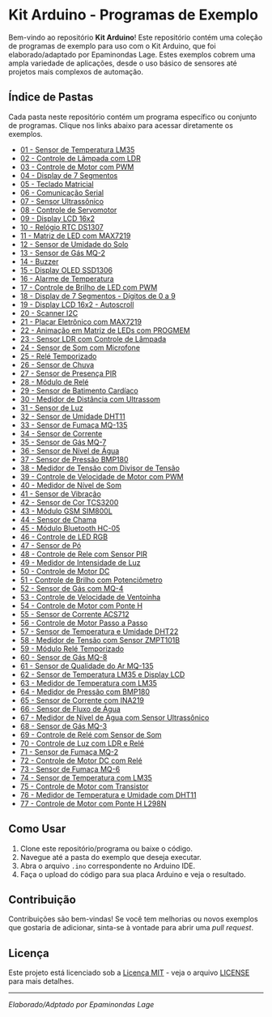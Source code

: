 # Kit Arduino - Programas de Exemplo

Bem-vindo ao repositório **Kit Arduino**! Este repositório contém uma coleção de programas de exemplo para uso com o Kit Arduino, que foi elaborado/adaptado por Epaminondas Lage. Estes exemplos cobrem uma ampla variedade de aplicações, desde o uso básico de sensores até projetos mais complexos de automação.

## Índice de Pastas

Cada pasta neste repositório contém um programa específico ou conjunto de programas. Clique nos links abaixo para acessar diretamente os exemplos.

- [01 - Sensor de Temperatura LM35](https://github.com/Epaminondaslage/Kit-Arduino/tree/main/Programas%20de%20exemplo/01%20-%20Sensor%20de%20Temperatura%20LM35)
- [02 - Controle de Lâmpada com LDR](https://github.com/Epaminondaslage/Kit-Arduino/tree/main/Programas%20de%20exemplo/02%20-%20Controle%20de%20Lâmpada%20com%20LDR)
- [03 - Controle de Motor com PWM](https://github.com/Epaminondaslage/Kit-Arduino/tree/main/Programas%20de%20exemplo/03%20-%20Controle%20de%20Motor%20com%20PWM)
- [04 - Display de 7 Segmentos](https://github.com/Epaminondaslage/Kit-Arduino/tree/main/Programas%20de%20exemplo/04%20-%20Display%20de%207%20Segmentos)
- [05 - Teclado Matricial](https://github.com/Epaminondaslage/Kit-Arduino/tree/main/Programas%20de%20exemplo/05%20-%20Teclado%20Matricial)
- [06 - Comunicação Serial](https://github.com/Epaminondaslage/Kit-Arduino/tree/main/Programas%20de%20exemplo/06%20-%20Comunicação%20Serial)
- [07 - Sensor Ultrassônico](https://github.com/Epaminondaslage/Kit-Arduino/tree/main/Programas%20de%20exemplo/07%20-%20Sensor%20Ultrassônico)
- [08 - Controle de Servomotor](https://github.com/Epaminondaslage/Kit-Arduino/tree/main/Programas%20de%20exemplo/08%20-%20Controle%20de%20Servomotor)
- [09 - Display LCD 16x2](https://github.com/Epaminondaslage/Kit-Arduino/tree/main/Programas%20de%20exemplo/09%20-%20Display%20LCD%2016x2)
- [10 - Relógio RTC DS1307](https://github.com/Epaminondaslage/Kit-Arduino/tree/main/Programas%20de%20exemplo/10%20-%20Relógio%20RTC%20DS1307)
- [11 - Matriz de LED com MAX7219](https://github.com/Epaminondaslage/Kit-Arduino/tree/main/Programas%20de%20exemplo/11%20-%20Matriz%20de%20LED%20com%20MAX7219)
- [12 - Sensor de Umidade do Solo](https://github.com/Epaminondaslage/Kit-Arduino/tree/main/Programas%20de%20exemplo/12%20-%20Sensor%20de%20Umidade%20do%20Solo)
- [13 - Sensor de Gás MQ-2](https://github.com/Epaminondaslage/Kit-Arduino/tree/main/Programas%20de%20exemplo/13%20-%20Sensor%20de%20Gás%20MQ-2)
- [14 - Buzzer](https://github.com/Epaminondaslage/Kit-Arduino/tree/main/Programas%20de%20exemplo/14%20-%20Buzzer)
- [15 - Display OLED SSD1306](https://github.com/Epaminondaslage/Kit-Arduino/tree/main/Programas%20de%20exemplo/15%20-%20Display%20OLED%20SSD1306)
- [16 - Alarme de Temperatura](https://github.com/Epaminondaslage/Kit-Arduino/tree/main/Programas%20de%20exemplo/16%20-%20Alarme%20de%20Temperatura)
- [17 - Controle de Brilho de LED com PWM](https://github.com/Epaminondaslage/Kit-Arduino/tree/main/Programas%20de%20exemplo/17%20-%20Controle%20de%20Brilho%20de%20LED%20com%20PWM)
- [18 - Display de 7 Segmentos - Dígitos de 0 a 9](https://github.com/Epaminondaslage/Kit-Arduino/tree/main/Programas%20de%20exemplo/18%20-%20Display%20de%207%20Segmentos%20-%20Dígitos%20de%200%20a%209)
- [19 - Display LCD 16x2 - Autoscroll](https://github.com/Epaminondaslage/Kit-Arduino/tree/main/Programas%20de%20exemplo/19%20-%20Display%20LCD%2016x2%20-%20Autoscroll)
- [20 - Scanner I2C](https://github.com/Epaminondaslage/Kit-Arduino/tree/main/Programas%20de%20exemplo/20%20-%20Scanner%20I2C)
- [21 - Placar Eletrônico com MAX7219](https://github.com/Epaminondaslage/Kit-Arduino/tree/main/Programas%20de%20exemplo/21%20-%20Placar%20Eletrônico%20com%20MAX7219)
- [22 - Animação em Matriz de LEDs com PROGMEM](https://github.com/Epaminondaslage/Kit-Arduino/tree/main/Programas%20de%20exemplo/22%20-%20Animação%20em%20Matriz%20de%20LEDs%20com%20PROGMEM)
- [23 - Sensor LDR com Controle de Lâmpada](https://github.com/Epaminondaslage/Kit-Arduino/tree/main/Programas%20de%20exemplo/23%20-%20Sensor%20LDR%20com%20Controle%20de%20Lâmpada)
- [24 - Sensor de Som com Microfone](https://github.com/Epaminondaslage/Kit-Arduino/tree/main/Programas%20de%20exemplo/24%20-%20Sensor%20de%20Som%20com%20Microfone)
- [25 - Relé Temporizado](https://github.com/Epaminondaslage/Kit-Arduino/tree/main/Programas%20de%20exemplo/25%20-%20Relé%20Temporizado)
- [26 - Sensor de Chuva](https://github.com/Epaminondaslage/Kit-Arduino/tree/main/Programas%20de%20exemplo/26%20-%20Sensor%20de%20Chuva)
- [27 - Sensor de Presença PIR](https://github.com/Epaminondaslage/Kit-Arduino/tree/main/Programas%20de%20exemplo/27%20-%20Sensor%20de%20Presença%20PIR)
- [28 - Módulo de Relé](https://github.com/Epaminondaslage/Kit-Arduino/tree/main/Programas%20de%20exemplo/28%20-%20Módulo%20de%20Relé)
- [29 - Sensor de Batimento Cardíaco](https://github.com/Epaminondaslage/Kit-Arduino/tree/main/Programas%20de%20exemplo/29%20-%20Sensor%20de%20Batimento%20Cardíaco)
- [30 - Medidor de Distância com Ultrassom](https://github.com/Epaminondaslage/Kit-Arduino/tree/main/Programas%20de%20exemplo/30%20-%20Medidor%20de%20Distância%20com%20Ultrassom)
- [31 - Sensor de Luz](https://github.com/Epaminondaslage/Kit-Arduino/tree/main/Programas%20de%20exemplo/31%20-%20Sensor%20de%20Luz)
- [32 - Sensor de Umidade DHT11](https://github.com/Epaminondaslage/Kit-Arduino/tree/main/Programas%20de%20exemplo/32%20-%20Sensor%20de%20Umidade%20DHT11)
- [33 - Sensor de Fumaça MQ-135](https://github.com/Epaminondaslage/Kit-Arduino/tree/main/Programas%20de%20exemplo/33%20-%20Sensor%20de%20Fumaça%20MQ-135)
- [34 - Sensor de Corrente](https://github.com/Epaminondaslage/Kit-Arduino/tree/main/Programas%20de%20exemplo/34%20-%20Sensor%20de%20Corrente)
- [35 - Sensor de Gás MQ-7](https://github.com/Epaminondaslage/Kit-Arduino/tree/main/Programas%20de%20exemplo/35%20-%20Sensor%20de%20Gás%20MQ-7)
- [36 - Sensor de Nível de Água](https://github.com/Epaminondaslage/Kit-Arduino/tree/main/Programas%20de%20exemplo/36%20-%20Sensor%20de%20Nível%20de%20Água)
- [37 - Sensor de Pressão BMP180](https://github.com/Epaminondaslage/Kit-Arduino/tree/main/Programas%20de%20exemplo/37%20-%20Sensor%20de%20Pressão%20BMP180)
- [38 - Medidor de Tensão com Divisor de Tensão](https://github.com/Epaminondaslage/Kit-Arduino/tree/main/Programas%20de%20exemplo/38%20-%20Medidor%20de%20Tensão%20com%20Divisor%20de%20Tensão)
- [39 - Controle de Velocidade de Motor com PWM](https://github.com/Epaminondaslage/Kit-Arduino/tree/main/Programas%20de%20exemplo/39%20-%20Controle%20de%20Velocidade%20de%20Motor%20com%20PWM)
- [40 - Medidor de Nível de Som](https://github.com/Epaminondaslage/Kit-Arduino/tree/main/Programas%20de%20exemplo/40%20-%20Medidor%20de%20Nível%20de%20Som)
- [41 - Sensor de Vibração](https://github.com/Epaminondaslage/Kit-Arduino/tree/main/Programas%20de%20exemplo/41%20-%20Sensor%20de%20Vibração)
- [42 - Sensor de Cor TCS3200](https://github.com/Epaminondaslage/Kit-Arduino/tree/main/Programas%20de%20exemplo/42%20-%20Sensor%20de%20Cor%20TCS3200)
- [43 - Módulo GSM SIM800L](https://github.com/Epaminondaslage/Kit-Arduino/tree/main/Programas%20de%20exemplo/43%20-%20Módulo%20GSM%20SIM800L)
- [44 - Sensor de Chama](https://github.com/Epaminondaslage/Kit-Arduino/tree/main/Programas%20de%20exemplo/44%20-%20Sensor%20de%20Chama)
- [45 - Módulo Bluetooth HC-05](https://github.com/Epaminondaslage/Kit-Arduino/tree/main/Programas%20de%20exemplo/45%20-%20Módulo%20Bluetooth%20HC-05)
- [46 - Controle de LED RGB](https://github.com/Epaminondaslage/Kit-Arduino/tree/main/Programas%20de%20exemplo/46%20-%20Controle%20de%20LED%20RGB)
- [47 - Sensor de Pó](https://github.com/Epaminondaslage/Kit-Arduino/tree/main/Programas%20de%20exemplo/47%20-%20Sensor%20de%20Pó)
- [48 - Controle de Rele com Sensor PIR](https://github.com/Epaminondaslage/Kit-Arduino/tree/main/Programas%20de%20exemplo/48%20-%20Controle%20de%20Rele%20com%20Sensor%20PIR)
- [49 - Medidor de Intensidade de Luz](https://github.com/Epaminondaslage/Kit-Arduino/tree/main/Programas%20de%20exemplo/49%20-%20Medidor%20de%20Intensidade%20de%20Luz)
- [50 - Controle de Motor DC](https://github.com/Epaminondaslage/Kit-Arduino/tree/main/Programas%20de%20exemplo/50%20-%20Controle%20de%20Motor%20DC)
- [51 - Controle de Brilho com Potenciômetro](https://github.com/Epaminondaslage/Kit-Arduino/tree/main/Programas%20de%20exemplo/51%20-%20Controle%20de%20Brilho%20com%20Potenciômetro)
- [52 - Sensor de Gás com MQ-4](https://github.com/Epaminondaslage/Kit-Arduino/tree/main/Programas%20de%20exemplo/52%20-%20Sensor%20de%20Gás%20com%20MQ-4)
- [53 - Controle de Velocidade de Ventoinha](https://github.com/Epaminondaslage/Kit-Arduino/tree/main/Programas%20de%20exemplo/53%20-%20Controle%20de%20Velocidade%20de%20Ventoinha)
- [54 - Controle de Motor com Ponte H](https://github.com/Epaminondaslage/Kit-Arduino/tree/main/Programas%20de%20exemplo/54%20-%20Controle%20de%20Motor%20com%20Ponte%20H)
- [55 - Sensor de Corrente ACS712](https://github.com/Epaminondaslage/Kit-Arduino/tree/main/Programas%20de%20exemplo/55%20-%20Sensor%20de%20Corrente%20ACS712)
- [56 - Controle de Motor Passo a Passo](https://github.com/Epaminondaslage/Kit-Arduino/tree/main/Programas%20de%20exemplo/56%20-%20Controle%20de%20Motor%20Passo%20a%20Passo)
- [57 - Sensor de Temperatura e Umidade DHT22](https://github.com/Epaminondaslage/Kit-Arduino/tree/main/Programas%20de%20exemplo/57%20-%20Sensor%20de%20Temperatura%20e%20Umidade%20DHT22)
- [58 - Medidor de Tensão com Sensor ZMPT101B](https://github.com/Epaminondaslage/Kit-Arduino/tree/main/Programas%20de%20exemplo/58%20-%20Medidor%20de%20Tensão%20com%20Sensor%20ZMPT101B)
- [59 - Módulo Relé Temporizado](https://github.com/Epaminondaslage/Kit-Arduino/tree/main/Programas%20de%20exemplo/59%20-%20Módulo%20Relé%20Temporizado)
- [60 - Sensor de Gás MQ-8](https://github.com/Epaminondaslage/Kit-Arduino/tree/main/Programas%20de%20exemplo/60%20-%20Sensor%20de%20Gás%20MQ-8)
- [61 - Sensor de Qualidade do Ar MQ-135](https://github.com/Epaminondaslage/Kit-Arduino/tree/main/Programas%20de%20exemplo/61%20-%20Sensor%20de%20Qualidade%20do%20Ar%20MQ-135)
- [62 - Sensor de Temperatura LM35 e Display LCD](https://github.com/Epaminondaslage/Kit-Arduino/tree/main/Programas%20de%20exemplo/62%20-%20Sensor%20de%20Temperatura%20LM35%20e%20Display%20LCD)
- [63 - Medidor de Temperatura com LM35](https://github.com/Epaminondaslage/Kit-Arduino/tree/main/Programas%20de%20exemplo/63%20-%20Medidor%20de%20Temperatura%20com%20LM35)
- [64 - Medidor de Pressão com BMP180](https://github.com/Epaminondaslage/Kit-Arduino/tree/main/Programas%20de%20exemplo/64%20-%20Medidor%20de%20Pressão%20com%20BMP180)
- [65 - Sensor de Corrente com INA219](https://github.com/Epaminondaslage/Kit-Arduino/tree/main/Programas%20de%20exemplo/65%20-%20Sensor%20de%20Corrente%20com%20INA219)
- [66 - Sensor de Fluxo de Água](https://github.com/Epaminondaslage/Kit-Arduino/tree/main/Programas%20de%20exemplo/66%20-%20Sensor%20de%20Fluxo%20de%20Água)
- [67 - Medidor de Nível de Água com Sensor Ultrassônico](https://github.com/Epaminondaslage/Kit-Arduino/tree/main/Programas%20de%20exemplo/67%20-%20Medidor%20de%20Nível%20de%20Água%20com%20Sensor%20Ultrassônico)
- [68 - Sensor de Gás MQ-3](https://github.com/Epaminondaslage/Kit-Arduino/tree/main/Programas%20de%20exemplo/68%20-%20Sensor%20de%20Gás%20MQ-3)
- [69 - Controle de Relé com Sensor de Som](https://github.com/Epaminondaslage/Kit-Arduino/tree/main/Programas%20de%20exemplo/69%20-%20Controle%20de%20Relé%20com%20Sensor%20de%20Som)
- [70 - Controle de Luz com LDR e Relé](https://github.com/Epaminondaslage/Kit-Arduino/tree/main/Programas%20de%20exemplo/70%20-%20Controle%20de%20Luz%20com%20LDR%20e%20Relé)
- [71 - Sensor de Fumaça MQ-2](https://github.com/Epaminondaslage/Kit-Arduino/tree/main/Programas%20de%20exemplo/71%20-%20Sensor%20de%20Fumaça%20MQ-2)
- [72 - Controle de Motor DC com Relé](https://github.com/Epaminondaslage/Kit-Arduino/tree/main/Programas%20de%20exemplo/72%20-%20Controle%20de%20Motor%20DC%20com%20Relé)
- [73 - Sensor de Fumaça MQ-6](https://github.com/Epaminondaslage/Kit-Arduino/tree/main/Programas%20de%20exemplo/73%20-%20Sensor%20de%20Fumaça%20MQ-6)
- [74 - Sensor de Temperatura com LM35](https://github.com/Epaminondaslage/Kit-Arduino/tree/main/Programas%20de%20exemplo/74%20-%20Sensor%20de%20Temperatura%20com%20LM35)
- [75 - Controle de Motor com Transistor](https://github.com/Epaminondaslage/Kit-Arduino/tree/main/Programas%20de%20exemplo/75%20-%20Controle%20de%20Motor%20com%20Transistor)
- [76 - Medidor de Temperatura e Umidade com DHT11](https://github.com/Epaminondaslage/Kit-Arduino/tree/main/Programas%20de%20exemplo/76%20-%20Medidor%20de%20Temperatura%20e%20Umidade%20com%20DHT11)
- [77 - Controle de Motor com Ponte H L298N](https://github.com/Epaminondaslage/Kit-Arduino/tree/main/Programas%20de%20exemplo/77%20-%20Controle%20de%20Motor%20com%20Ponte%20H%20L298N)

## Como Usar

1. Clone este repositório/programa ou baixe o código.
2. Navegue até a pasta do exemplo que deseja executar.
3. Abra o arquivo `.ino` correspondente no Arduino IDE.
4. Faça o upload do código para sua placa Arduino e veja o resultado.

## Contribuição

Contribuições são bem-vindas! Se você tem melhorias ou novos exemplos que gostaria de adicionar, sinta-se à vontade para abrir uma *pull request*.

## Licença

Este projeto está licenciado sob a [Licença MIT](https://opensource.org/licenses/MIT) - veja o arquivo [LICENSE](https://github.com/Epaminondaslage/Kit-Arduino/blob/main/LICENSE) para mais detalhes.

---

*Elaborado/Adptado por Epaminondas Lage*
